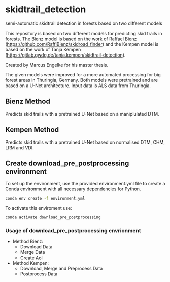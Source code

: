 # skidtrail_detection
semi-automatic skidtrail detection in forests based on two different models

This repository is based on two different models for predicting skid trails in forests. The Bienz model is based on the work of Raffael Bienz (https://github.com/RaffiBienz/skidroad_finder) and the Kempen model is based on the work of Tanja Kempen (https://gitlab.gwdg.de/tanja.kempen/skidtrail-detection). 

Created by Marcus Engelke for his master thesis.

The given models were improved for a more automated processing for big forest areas in Thuringia, Germany. Both models were pretrained and are based on a U-Net architecture. Input data is ALS data from Thuringia.

## Bienz Method

Predicts skid trails with a pretrained U-Net based on a maniplulated DTM.

## Kempen Method

Predicts skid trails with a pretrained U-Net based on normalised DTM, CHM, LRM and VDI.

## Create download_pre_postprocessing environment

To set up the environment, use the provided environment.yml file to create a Conda environment with all necessary dependencies for Python.

```bash
conda env create -f environment.yml
```

To activate this enviroment use:

```bash
conda activate download_pre_postprocessing
```

### Usage of download_pre_postprocessing envrionment
- Method Bienz:
  - Download Data
  - Merge Data
  - Create AoI
- Method Kempen:
  - Download, Merge and Preprocess Data
  - Postprocess Data 
